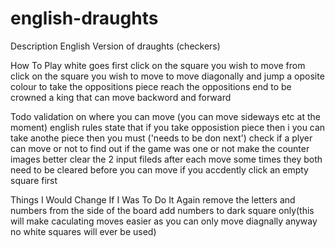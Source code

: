 # english-draughts
Description
English Version of draughts (checkers)

How To Play
white goes first
click on the square you wish to move from
click on the square you wish to move to
move diagonally and jump a oposite colour to take the oppositions piece
reach the oppositions end to be crowned a king that can move backword and forward

Todo
validation on where you can move (you can move sideways etc  at the moment)
english rules state that if you take opposistion piece then i you can take anothe piece then you must ('needs to be don next')
check if a plyer can move or not to find out if the game was one or not
make the counter images better
clear the 2 input fileds after each move some times they both need to be cleared before you can move if you accdently
click an empty square first

Things I Would Change If I Was To Do It Again
remove the letters and numbers from the side of the board
add numbers to dark square only(this will make caculating moves easier as you can only move diagnally anyway no
white squares will ever be used)

